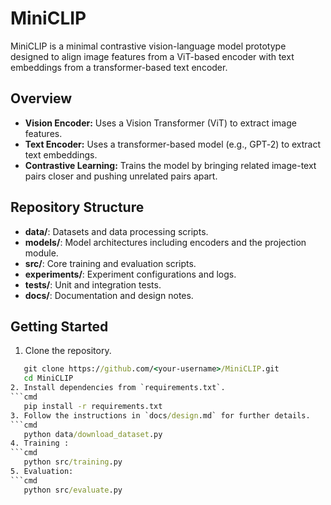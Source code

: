 # MiniCLIP

MiniCLIP is a minimal contrastive vision-language model prototype designed to align image features from a ViT-based encoder with text embeddings from a transformer-based text encoder.

## Overview
- **Vision Encoder:** Uses a Vision Transformer (ViT) to extract image features.
- **Text Encoder:** Uses a transformer-based model (e.g., GPT‑2) to extract text embeddings.
- **Contrastive Learning:** Trains the model by bringing related image-text pairs closer and pushing unrelated pairs apart.

## Repository Structure
- **data/**: Datasets and data processing scripts.
- **models/**: Model architectures including encoders and the projection module.
- **src/**: Core training and evaluation scripts.
- **experiments/**: Experiment configurations and logs.
- **tests/**: Unit and integration tests.
- **docs/**: Documentation and design notes.

## Getting Started
1. Clone the repository.
 ```cmd
    git clone https://github.com/<your-username>/MiniCLIP.git
    cd MiniCLIP
2. Install dependencies from `requirements.txt`.
 ```cmd
    pip install -r requirements.txt
3. Follow the instructions in `docs/design.md` for further details.
 ```cmd
    python data/download_dataset.py
4. Training :
 ```cmd
    python src/training.py
5. Evaluation: 
 ```cmd
    python src/evaluate.py
